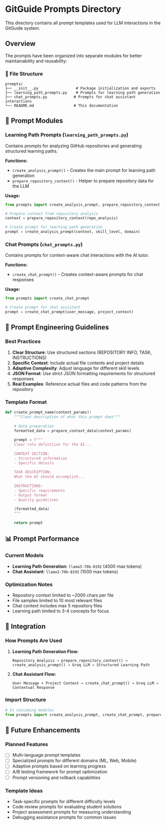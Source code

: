 # GitGuide Prompts Directory

This directory contains all prompt templates used for LLM interactions in the GitGuide system.

## Overview

The prompts have been organized into separate modules for better maintainability and reusability:

### 📁 File Structure
```
prompts/
├── __init__.py                 # Package initialization and exports
├── learning_path_prompts.py    # Prompts for learning path generation
├── chat_prompts.py            # Prompts for chat assistant interactions
└── README.md                  # This documentation
```

## 🎯 Prompt Modules

### Learning Path Prompts (`learning_path_prompts.py`)
Contains prompts for analyzing GitHub repositories and generating structured learning paths.

**Functions:**
- `create_analysis_prompt()` - Creates the main prompt for learning path generation
- `prepare_repository_context()` - Helper to prepare repository data for the LLM

**Usage:**
```python
from prompts import create_analysis_prompt, prepare_repository_context

# Prepare context from repository analysis
context = prepare_repository_context(repo_analysis)

# Create prompt for learning path generation
prompt = create_analysis_prompt(context, skill_level, domain)
```

### Chat Prompts (`chat_prompts.py`)
Contains prompts for context-aware chat interactions with the AI tutor.

**Functions:**
- `create_chat_prompt()` - Creates context-aware prompts for chat responses

**Usage:**
```python
from prompts import create_chat_prompt

# Create prompt for chat assistant
prompt = create_chat_prompt(user_message, project_context)
```

## 🔧 Prompt Engineering Guidelines

### Best Practices
1. **Clear Structure**: Use structured sections (REPOSITORY INFO, TASK, INSTRUCTIONS)
2. **Specific Context**: Include actual file contents and project details
3. **Adaptive Complexity**: Adjust language for different skill levels
4. **JSON Format**: Use strict JSON formatting requirements for structured responses
5. **Real Examples**: Reference actual files and code patterns from the repository

### Template Format
```python
def create_prompt_name(context_params):
    """Clear description of what this prompt does"""
    
    # Data preparation
    formatted_data = prepare_context_data(context_params)
    
    prompt = f"""
    Clear role definition for the AI...
    
    CONTEXT SECTION:
    - Structured information
    - Specific details
    
    TASK DESCRIPTION:
    What the AI should accomplish...
    
    INSTRUCTIONS:
    - Specific requirements
    - Output format
    - Quality guidelines
    
    {formatted_data}
    """
    
    return prompt
```

## 📊 Prompt Performance

### Current Models
- **Learning Path Generation**: `llama3-70b-8192` (4000 max tokens)
- **Chat Assistant**: `llama3-70b-8192` (1000 max tokens)

### Optimization Notes
- Repository context limited to ~2000 chars per file
- File samples limited to 10 most relevant files
- Chat context includes max 5 repository files
- Learning path limited to 3-4 concepts for focus

## 🔄 Integration

### How Prompts Are Used

1. **Learning Path Generation Flow:**
   ```
   Repository Analysis → prepare_repository_context() → create_analysis_prompt() → Groq LLM → Structured Learning Path
   ```

2. **Chat Assistant Flow:**
   ```
   User Message + Project Context → create_chat_prompt() → Groq LLM → Contextual Response
   ```

### Import Structure
```python
# In consuming modules
from prompts import create_analysis_prompt, create_chat_prompt, prepare_repository_context
```

## 🚀 Future Enhancements

### Planned Features
- [ ] Multi-language prompt templates
- [ ] Specialized prompts for different domains (ML, Web, Mobile)
- [ ] Adaptive prompts based on learning progress
- [ ] A/B testing framework for prompt optimization
- [ ] Prompt versioning and rollback capabilities

### Template Ideas
- Task-specific prompts for different difficulty levels
- Code review prompts for evaluating student solutions
- Project assessment prompts for measuring understanding
- Debugging assistance prompts for common issues 